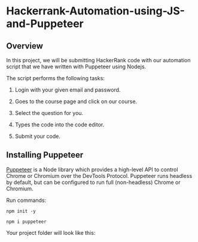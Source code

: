 # Hackerrank-Automation-using-JS-and-Puppeteer

## Overview

In this project, we will be submitting HackerRank code with our automation script that we have written with Puppeteer using Nodejs.

The script performs the following tasks: 

1. Login with your given email and password.

2. Goes to the course page and click on our course.

3. Select the question for you.

4. Types the code into the code editor.

5. Submit your code.

## Installing Puppeteer

[Puppeteer](https://www.npmjs.com/package/puppeteer) is a Node library which provides a high-level API to control Chrome or Chromium over the DevTools Protocol. Puppeteer runs headless by default, but can be configured to run full (non-headless) Chrome or Chromium.

Run commands:

`npm init -y`

`npm i puppeteer`

Your project folder will look like this:

